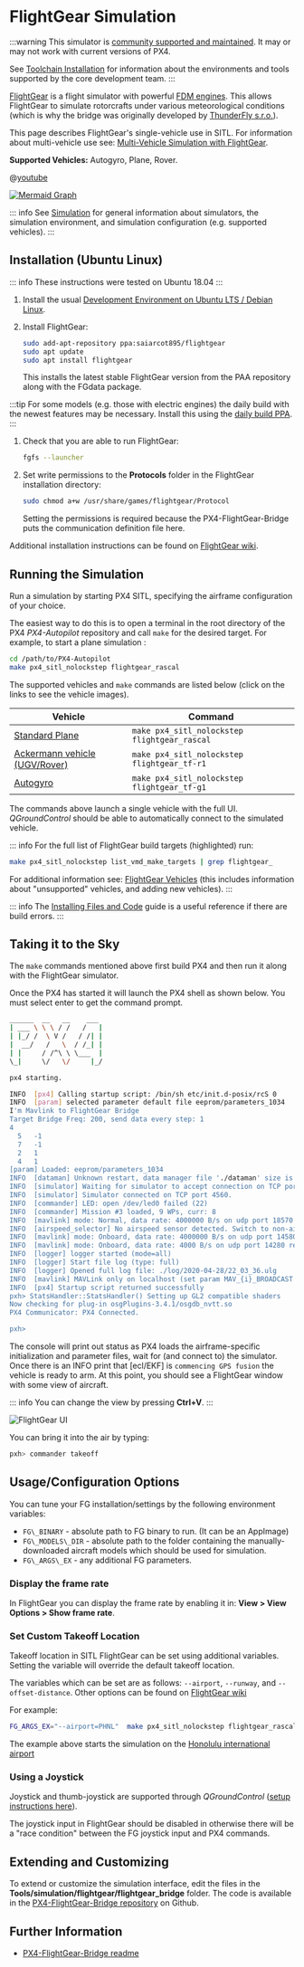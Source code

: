 # FlightGear Simulation

:::warning
This simulator is [community supported and maintained](../simulation/community_supported_simulators.md). It may or may not work with current versions of PX4.

See [Toolchain Installation](../dev_setup/dev_env.md) for information about the environments and tools supported by the core development team.
:::

[FlightGear](https://www.flightgear.org/) is a flight simulator with powerful [FDM engines](http://wiki.flightgear.org/Flight_Dynamics_Model). This allows FlightGear to simulate rotorcrafts under various meteorological conditions (which is why the bridge was originally developed by [ThunderFly s.r.o.](https://www.thunderfly.cz/)).

This page describes FlightGear's single-vehicle use in SITL. For information about multi-vehicle use see: [Multi-Vehicle Simulation with FlightGear](../sim_flightgear/multi_vehicle.md).

**Supported Vehicles:** Autogyro, Plane, Rover.

@[youtube](https://youtu.be/iqdcN5Gj4wI)

[![Mermaid Graph ](https://mermaid.ink/img/eyJjb2RlIjoiZ3JhcGggTFI7XG4gIEZsaWdodEdlYXIgLS0-IEZsaWdodEdlYXItQnJpZGdlO1xuICBGbGlnaHRHZWFyLUJyaWRnZSAtLT4gTUFWTGluaztcbiAgTUFWTGluayAtLT4gUFg0X1NJVEw7XG5cdCIsIm1lcm1haWQiOnsidGhlbWUiOiJkZWZhdWx0In0sInVwZGF0ZUVkaXRvciI6ZmFsc2V9)](https://mermaid-js.github.io/mermaid-live-editor/#/edit/eyJjb2RlIjoiZ3JhcGggTFI7XG4gIEZsaWdodEdlYXIgLS0-IEZsaWdodEdlYXItQnJpZGdlO1xuICBGbGlnaHRHZWFyLUJyaWRnZSAtLT4gTUFWTGluaztcbiAgTUFWTGluayAtLT4gUFg0X1NJVEw7XG5cdCIsIm1lcm1haWQiOnsidGhlbWUiOiJkZWZhdWx0In0sInVwZGF0ZUVkaXRvciI6ZmFsc2V9)


<!-- Original mermaid graph
graph LR;
  FlightGear-- >FlightGear-Bridge;
  FlightGear-Bridge-- >MAVLink;
  MAVLink-- >PX4_SITL;
-->

::: info See [Simulation](../simulation/index.md) for general information about simulators, the simulation environment, and simulation configuration (e.g. supported vehicles).
:::

## Installation (Ubuntu Linux)

::: info
These instructions were tested on Ubuntu 18.04
:::

1. Install the usual [Development Environment on Ubuntu LTS / Debian Linux](../dev_setup/dev_env_linux_ubuntu.md).
1. Install FlightGear:

   ```sh
   sudo add-apt-repository ppa:saiarcot895/flightgear
   sudo apt update
   sudo apt install flightgear
   ```

   This installs the latest stable FlightGear version from the PAA repository along with the FGdata package.

:::tip
For some models (e.g. those with electric engines) the daily build with the newest features may be necessary. Install this using the [daily build PPA](https://launchpad.net/~saiarcot895/+archive/ubuntu/flightgear-edge).
:::

1. Check that you are able to run FlightGear:

   ```sh
   fgfs --launcher
   ```

1. Set write permissions to the **Protocols** folder in the FlightGear installation directory:

   ```sh
   sudo chmod a+w /usr/share/games/flightgear/Protocol
   ```

   Setting the permissions is required because the PX4-FlightGear-Bridge puts the communication definition file here.

Additional installation instructions can be found on [FlightGear wiki](http://wiki.flightgear.org/Howto:Install_Flightgear_from_a_PPA).

## Running the Simulation

Run a simulation by starting PX4 SITL, specifying the airframe configuration of your choice.

The easiest way to do this is to open a terminal in the root directory of the PX4 _PX4-Autopilot_ repository and call `make` for the desired target. For example, to start a plane simulation :

```sh
cd /path/to/PX4-Autopilot
make px4_sitl_nolockstep flightgear_rascal
```

The supported vehicles and `make` commands are listed below (click on the links to see the vehicle images).

| Vehicle                                                                                   | Command                                      |
| ----------------------------------------------------------------------------------------- | -------------------------------------------- |
| [Standard Plane](../sim_flightgear/vehicles.md#standard-plane)                            | `make px4_sitl_nolockstep flightgear_rascal` |
| [Ackermann vehicle (UGV/Rover)](../sim_flightgear/vehicles.md#ackerman-vehicle-ugv-rover) | `make px4_sitl_nolockstep flightgear_tf-r1`  |
| [Autogyro](../sim_flightgear/vehicles.md#autogyro)                                        | `make px4_sitl_nolockstep flightgear_tf-g1`  |

The commands above launch a single vehicle with the full UI. _QGroundControl_ should be able to automatically connect to the simulated vehicle.

::: info For the full list of FlightGear build targets (highlighted) run:

```sh
make px4_sitl_nolockstep list_vmd_make_targets | grep flightgear_
```

For additional information see: [FlightGear Vehicles](../sim_flightgear/vehicles.md) (this includes information about "unsupported" vehicles, and adding new vehicles).
:::

::: info The [Installing Files and Code](../dev_setup/dev_env.md) guide is a useful reference if there are build errors.
:::

## Taking it to the Sky

The `make` commands mentioned above first build PX4 and then run it along with the FlightGear simulator.

Once the PX4 has started it will launch the PX4 shell as shown below. You must select enter to get the command prompt.

```sh
______  __   __    ___
| ___ \ \ \ / /   /   |
| |_/ /  \ V /   / /| |
|  __/   /   \  / /_| |
| |     / /^\ \ \___  |
\_|     \/   \/     |_/

px4 starting.

INFO  [px4] Calling startup script: /bin/sh etc/init.d-posix/rcS 0
INFO  [param] selected parameter default file eeprom/parameters_1034
I'm Mavlink to FlightGear Bridge
Target Bridge Freq: 200, send data every step: 1
4
  5   -1
  7   -1
  2   1
  4   1
[param] Loaded: eeprom/parameters_1034
INFO  [dataman] Unknown restart, data manager file './dataman' size is 11798680 bytes
INFO  [simulator] Waiting for simulator to accept connection on TCP port 4560
INFO  [simulator] Simulator connected on TCP port 4560.
INFO  [commander] LED: open /dev/led0 failed (22)
INFO  [commander] Mission #3 loaded, 9 WPs, curr: 8
INFO  [mavlink] mode: Normal, data rate: 4000000 B/s on udp port 18570 remote port 14550
INFO  [airspeed_selector] No airspeed sensor detected. Switch to non-airspeed mode.
INFO  [mavlink] mode: Onboard, data rate: 4000000 B/s on udp port 14580 remote port 14540
INFO  [mavlink] mode: Onboard, data rate: 4000 B/s on udp port 14280 remote port 14030
INFO  [logger] logger started (mode=all)
INFO  [logger] Start file log (type: full)
INFO  [logger] Opened full log file: ./log/2020-04-28/22_03_36.ulg
INFO  [mavlink] MAVLink only on localhost (set param MAV_{i}_BROADCAST = 1 to enable network)
INFO  [px4] Startup script returned successfully
pxh> StatsHandler::StatsHandler() Setting up GL2 compatible shaders
Now checking for plug-in osgPlugins-3.4.1/osgdb_nvtt.so
PX4 Communicator: PX4 Connected.

pxh>
```

The console will print out status as PX4 loads the airframe-specific initialization and parameter files, wait for (and connect to) the simulator. Once there is an INFO print that [ecl/EKF] is `commencing GPS fusion` the vehicle is ready to arm. At this point, you should see a FlightGear window with some view of aircraft.

::: info You can change the view by pressing **Ctrl+V**.
:::

![FlightGear UI](../../assets/simulation/flightgear/flightgearUI.jpg)

You can bring it into the air by typing:

```sh
pxh> commander takeoff
```

## Usage/Configuration Options

You can tune your FG installation/settings by the following environment variables:

- `FG\_BINARY` - absolute path to FG binary to run. (It can be an AppImage)
- `FG\_MODELS\_DIR` - absolute path to the folder containing the manually-downloaded aircraft models which should be used for simulation.
- `FG\_ARGS\_EX` - any additional FG parameters.

<a id="frame_rate"></a>

### Display the frame rate

In FlightGear you can display the frame rate by enabling it in: **View > View Options > Show frame rate**.

### Set Custom Takeoff Location

Takeoff location in SITL FlightGear can be set using additional variables. Setting the variable will override the default takeoff location.

The variables which can be set are as follows: `--airport`, `--runway`, and `--offset-distance`. Other options can be found on [FlightGear wiki](http://wiki.flightgear.org/Command_line_options#Initial_Position_and_Orientation)

For example:

```sh
FG_ARGS_EX="--airport=PHNL"  make px4_sitl_nolockstep flightgear_rascal
```

The example above starts the simulation on the [Honolulu international airport](http://wiki.flightgear.org/Suggested_airports)

### Using a Joystick

Joystick and thumb-joystick are supported through _QGroundControl_ ([setup instructions here](../simulation/index.md#joystick-gamepad-integration)).

The joystick input in FlightGear should be disabled in otherwise there will be a "race condition" between the FG joystick input and PX4 commands.

## Extending and Customizing

To extend or customize the simulation interface, edit the files in the **Tools/simulation/flightgear/flightgear_bridge** folder. The code is available in the [PX4-FlightGear-Bridge repository](https://github.com/ThunderFly-aerospace/PX4-FlightGear-Bridge) on Github.

## Further Information

- [PX4-FlightGear-Bridge readme](https://github.com/ThunderFly-aerospace/PX4-FlightGear-Bridge)
